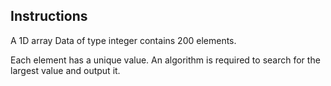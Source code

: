 ## Instructions 

A 1D array Data of type integer contains 200 elements.

Each element has a unique value. An algorithm is required to search for the largest value and output it.
